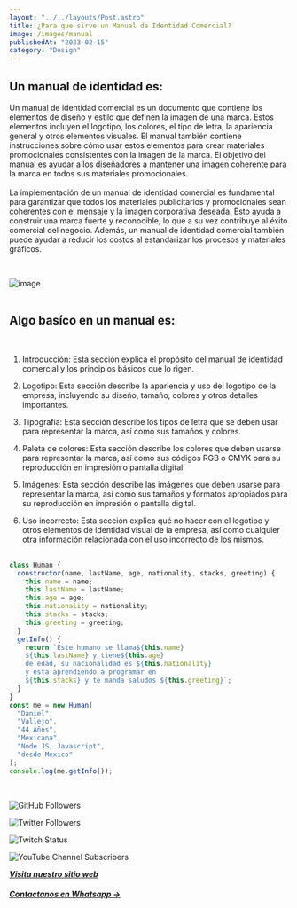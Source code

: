 ```yaml
---
layout: "../../layouts/Post.astro"
title: ¿Para que sirve un Manual de Identidad Comercial?
image: /images/manual
publishedAt: "2023-02-15"
category: "Design"
---
```


## Un manual de identidad es:

Un manual de identidad comercial es un documento que contiene los elementos de diseño y estilo que definen la imagen de una marca. Estos elementos incluyen el logotipo, los colores, el tipo de letra, la apariencia general y otros elementos visuales. El manual también contiene instrucciones sobre cómo usar estos elementos para crear materiales promocionales consistentes con la imagen de la marca. El objetivo del manual es ayudar a los diseñadores a mantener una imagen coherente para la marca en todos sus materiales promocionales.
<br>
<br>
La implementación de un manual de identidad comercial es fundamental para garantizar que todos los materiales publicitarios y promocionales sean coherentes con el mensaje y la imagen corporativa deseada. Esto ayuda a construir una marca fuerte y reconocible, lo que a su vez contribuye al éxito comercial del negocio. Además, un manual de identidad comercial también puede ayudar a reducir los costos al estandarizar los procesos y materiales gráficos.

<br>

![image](https://images.unsplash.com/photo-1518893494013-481c1d8ed3fd?ixlib=rb-4.0.3&ixid=MnwxMjA3fDB8MHxwaG90by1wYWdlfHx8fGVufDB8fHx8&auto=format&fit=crop&w=1170&q=80)
<br>
<br>

## Algo basíco en un manual es:

<br>

1. Introducción: Esta sección explica el propósito del manual de identidad comercial y los principios básicos que lo rigen.

1. Logotipo: Esta sección describe la apariencia y uso del logotipo de la empresa, incluyendo su diseño, tamaño, colores y otros detalles importantes.

1. Tipografía: Esta sección describe los tipos de letra que se deben usar para representar la marca, así como sus tamaños y colores.

1. Paleta de colores: Esta sección describe los colores que deben usarse para representar la marca, así como sus códigos RGB o CMYK para su reproducción en impresión o pantalla digital.

1. Imágenes: Esta sección describe las imágenes que deben usarse para representar la marca, así como sus tamaños y formatos apropiados para su reproducción en impresión o pantalla digital.

1. Uso incorrecto: Esta sección explica qué no hacer con el logotipo y otros elementos de identidad visual de la empresa, así como cualquier otra información relacionada con el uso incorrecto de los mismos.
   <br/>
   <br/>

```js
class Human {
  constructor(name, lastName, age, nationality, stacks, greeting) {
    this.name = name;
    this.lastName = lastName;
    this.age = age;
    this.nationality = nationality;
    this.stacks = stacks;
    this.greeting = greeting;
  }
  getInfo() {
    return `Este humano se llama${this.name}
    ${this.lastName} y tiene${this.age}
    de edad, su nacionalidad es ${this.nationality}
    y esta aprendiendo a programar en 
    ${this.stacks} y te manda saludos ${this.greeting}`;
  }
}
const me = new Human(
  "Daniel",
  "Vallejo",
  "44 Años",
  "Mexicana",
  "Node JS, Javascript",
  "desde Mexico"
);
console.log(me.getInfo());
```

<br/>

![GitHub Followers](https://img.shields.io/github/followers/DanyVeneno?style=social)

![Twitter Followers](https://img.shields.io/twitter/follow/venenodigital?style=social)

![Twitch Status](https://img.shields.io/twitch/status/yehiibhii?style=social)

![YouTube Channel Subscribers](https://img.shields.io/youtube/channel/subscribers/UC8UhdMAKJX56O2PY8kzBIlw?style=social)

[**_Visita nuestro sitio web_**](https://juanitovenenoestudio.up.railway.app/)

<a
    href="https://wa.me/5610731990?text=Hola%20me%20interesan%20tus%20servicios%20de%20desarrollo%20web"
    id="llamada"
    target="_blank"
      ><h5>Contactanos en Whatsapp →</h5></a>
